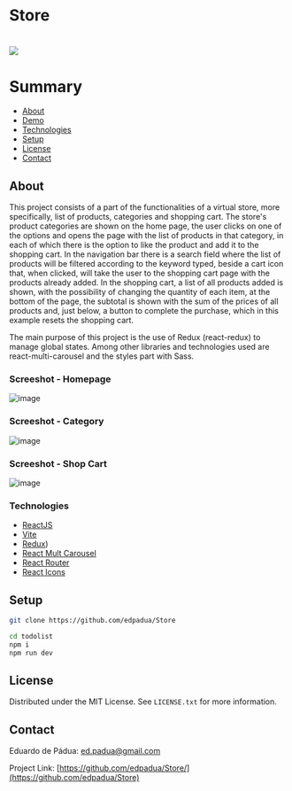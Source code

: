# Store

<h1>
    <a href=""><img src="public/store-capture.gif"></a>
</h1>

# Summary

- [About](#about)
- [Demo](#-demo)
- [Technologies](#technologies)
- [Setup](#setup)
- [License](#license)
- [Contact](#contact)
 
## About

This project consists of a part of the functionalities of a virtual store, more specifically, list of products, categories and shopping cart. The store's product categories are shown on the home page, the user clicks on one of the options and opens the page with the list of products in that category, in each of which there is the option to like the product and add it to the shopping cart. In the navigation bar there is a search field where the list of products will be filtered according to the keyword typed, beside a cart icon that, when clicked, will take the user to the shopping cart page with the products already added. In the shopping cart, a list of all products added is shown, with the possibility of changing the quantity of each item, at the bottom of the page, the subtotal is shown with the sum of the prices of all products and, just below, a button to complete the purchase, which in this example resets the shopping cart.

The main purpose of this project is the use of Redux (react-redux) to manage global states. Among other libraries and technologies used are react-multi-carousel and the styles part with Sass.

### Screeshot - Homepage

![image](https://github.com/edpadua/Store/assets/4975360/19bea32e-bb84-477f-9937-11058150680e)

### Screeshot - Category

![image](https://github.com/edpadua/Store/assets/4975360/0d0c1a9e-b27e-4c88-8cb4-fd93ee0ed3e6)

### Screeshot - Shop Cart

![image](https://github.com/edpadua/Store/assets/4975360/a96bb182-cc1a-4d12-9024-4dbe7fbb809b)


### Technologies

- [ReactJS](https://reactjs.org)
- [Vite](https://vitejs.dev/guide/)
- [Redux](https://www.npmjs.com/package/react-redux))
- [React Mult Carousel](https://www.npmjs.com/package/react-multi-carousel)
- [React Router](https://www.npmjs.com/package/react-router-dom)
- [React Icons](https://react-icons.github.io/react-icons/)

## Setup

```bash
git clone https://github.com/edpadua/Store

cd todolist
npm i
npm run dev
```


## License

Distributed under the MIT License. See `LICENSE.txt` for more information.


## Contact

Eduardo de Pádua: ed.padua@gmail.com

Project Link: [https://github.com/edpadua/Store/](https://github.com/edpadua/Store) 
